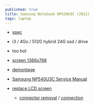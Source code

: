 ```yaml
---
published: true
title: Samsung Notebook NP530U3C (2012)
tags: laptop
---
```


- [spec](https://www.samsung.com/us/business/support/owners/product/series-5-notebook-np530u3c/)

- i3 / 4Go / 512G hybrid 24G ssd / drive 
- too hot
- [screen 1366x768](https://www.laptopscreen.com/English/model/Samsung/NP530U3C~SERIES/)

- [demontage](https://www.youtube.com/watch?v=Awg1ONCVLZk)
- [Samsung NP540U3C Service Manual](https://www.manualslib.com/manual/884572/Samsung-Np540u3c.html)
- [replace LCD screen ](https://www.youtube.com/watch?v=CONvDXT2_6o)
	- [connector removal](https://youtu.be/NwB59K_iwJ8?t=216) / [connection](https://www.youtube.com/watch?v=BDm1zMIIywA)